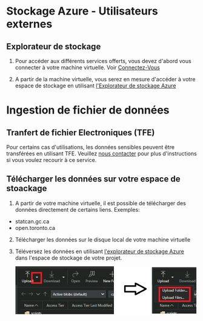 
# Stockage Azure - Utilisateurs externes

## Explorateur de stockage 

1. Pour accéder aux différents services offerts, vous devez d'abord vous connecter à votre machine virtuelle. Voir [Connectez-Vous](ExtVirtualMachinesVirtuelles.md)

2. A partir de la machine virtuelle, vous serez en mesure d'accéder à votre espace de stockage en utilisant [l'Explorateur de stockage Azure](AzureStorageExplorer.md)

# Ingestion de fichier de données

## Tranfert de fichier Electroniques (TFE)
Pour certains cas d'utilisations, les données sensibles peuvent être transférées en utilisant TFE. Veuillez [nous contacter](ContactezNous.md) pour plus d'instructions si vous voulez recourir à ce service.

## Télécharger les données sur votre espace de stoackage
1. A partir de votre machine virtuelle, il est possible de télécharger des données directement  de certains liens. Exemples:
- statcan.gc.ca
- open.toronto.ca
2. Télécharger les données sur le disque local de votre machine virtuelle
3. Téléversez les données en utilisant [l'explorateur de stockage Azure](AzureStorageExplorer.md) dans l'espace de stockage de votre projet.

   ![Upload Files](images/AzureStorageExplorerUp.png)
